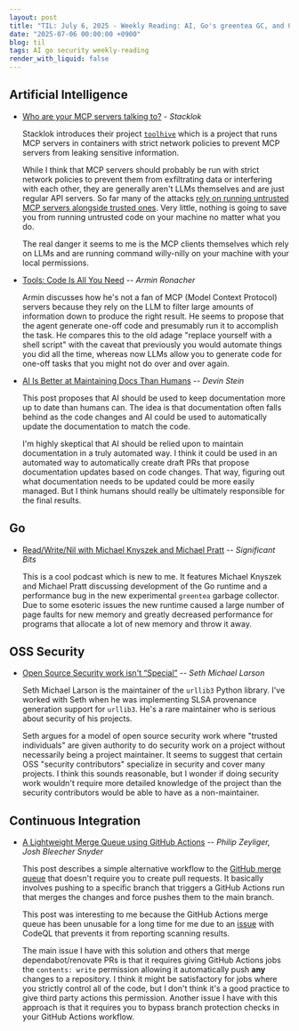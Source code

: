 ```yaml
---
layout: post
title: "TIL: July 6, 2025 - Weekly Reading: AI, Go's greentea GC, and OSS Security"
date: "2025-07-06 00:00:00 +0900"
blog: til
tags: AI go security weekly-reading
render_with_liquid: false
---
```


<!-- markdownlint-disable MD041 -->

## Artificial Intelligence

<!-- markdownlint-enable MD041 -->

- [Who are your MCP servers talking to?](https://dev.to/stacklok/who-are-your-mcp-servers-talking-to-1m5e) - _Stacklok_

    Stacklok introduces their project
    [`toolhive`](https://github.com/stacklok/toolhive) which is a project that
    runs MCP servers in containers with strict network policies to prevent MCP
    servers from leaking sensitive information.

    While I think that MCP servers should probably be run with strict network
    policies to prevent them from exfiltrating data or interfering with each
    other, they are generally aren't LLMs themselves and are just regular API
    servers. So far many of the attacks [rely on running untrusted MCP servers
    alongside trusted
    ones](https://invariantlabs.ai/blog/whatsapp-mcp-exploited). Very little,
    nothing is going to save you from running untrusted code on your machine no
    matter what you do.

    The real danger it seems to me is the MCP clients themselves which rely on
    LLMs and are running command willy-nilly on your machine with your local
    permissions.

- [Tools: Code Is All You Need](https://lucumr.pocoo.org/2025/7/3/tools/) -- _Armin Ronacher_

    Armin discusses how he's not a fan of MCP (Model Context Protocol) servers
    because they rely on the LLM to filter large amounts of information down to
    produce the right result. He seems to propose that the agent generate
    one-off code and presumably run it to accomplish the task. He compares this
    to the old adage "replace yourself with a shell script" with the caveat that
    previously you would automate things you did all the time, whereas now LLMs
    allow you to generate code for one-off tasks that you might not do over and
    over again.

- [AI Is Better at Maintaining Docs Than Humans](https://dosu.dev/blog/ai-is-better-at-maintaing-docs-than-humans) -- _Devin Stein_

    This post proposes that AI should be used to keep documentation more up to
    date than humans can. The idea is that documentation often falls behind as
    the code changes and AI could be used to automatically update the
    documentation to match the code.

    I'm highly skeptical that AI should be relied upon to maintain documentation
    in a truly automated way. I think it could be used in an automated way to
    automatically create draft PRs that propose documentation updates based on
    code changes. That way, figuring out what documentation needs to be updated
    could be more easily managed. But I think humans should really be ultimately
    responsible for the final results.

## Go

- [Read/Write/Nil with Michael Knyszek and Michael Pratt](https://sigpod.dev/6) -- _Significant Bits_

    This is a cool podcast which is new to me. It features Michael Knyszek and
    Michael Pratt discussing development of the Go runtime and a performance bug
    in the new experimental `greentea` garbage collector. Due to some esoteric
    issues the new runtime caused a large number of page faults for new memory
    and greatly decreased performance for programs that allocate a lot of new
    memory and throw it away.

## OSS Security

- [Open Source Security work isn't “Special”](https://sethmlarson.dev/security-work-isnt-special) -- _Seth Michael Larson_

    Seth Michael Larson is the maintainer of the `urllib3` Python library. I've
    worked with Seth when he was implementing SLSA provenance generation support
    for `urllib3`. He's a rare maintainer who is serious about security of his
    projects.

    Seth argues for a model of open source security work where "trusted
    individuals" are given authority to do security work on a project without
    necessarily being a project maintainer. It seems to suggest that certain OSS
    "security contributors" specialize in security and cover many projects. I
    think this sounds reasonable, but I wonder if doing security work wouldn't
    require more detailed knowledge of the project than the security
    contributors would be able to have as a non-maintainer.

## Continuous Integration

- [A Lightweight Merge Queue using GitHub Actions](https://sketch.dev/blog/lightweight-merge-queue) -- _Philip Zeyliger, Josh Bleecher Snyder_

    This post describes a simple alternative workflow to the [GitHub merge
    queue](https://docs.github.com/en/repositories/configuring-branches-and-merges-in-your-repository/configuring-pull-request-merges/managing-a-merge-queue)
    that doesn't require you to create pull requests. It basically involves
    pushing to a specific branch that triggers a GitHub Actions run that merges
    the changes and force pushes them to the main branch.

    This post was interesting to me because the GitHub Actions merge queue has
    been unusable for a long time for me due to an
    [issue](https://github.com/github/codeql-action/issues/1572) with CodeQL that
    prevents it from reporting scanning results.

    The main issue I have with this solution and others that merge
    dependabot/renovate PRs is that it requires giving GitHub Actions jobs the
    `contents: write` permission allowing it automatically push **any** changes
    to a repository. I think it might be satisfactory for jobs where you
    strictly control all of the code, but I don't think it's a good practice to
    give third party actions this permission. Another issue I have with this
    approach is that it requires you to bypass branch protection checks in your
    GitHub Actions workflow.
